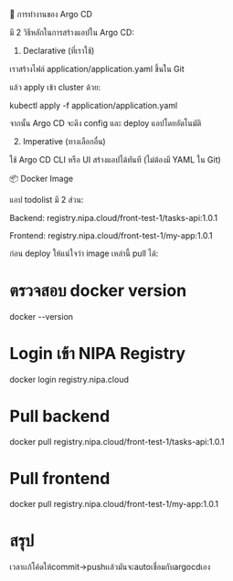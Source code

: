 🚀 การทำงานของ Argo CD

มี 2 วิธีหลักในการสร้างแอปใน Argo CD:

1. Declarative (ที่เราใช้)

เราสร้างไฟล์ application/application.yaml ขึ้นใน Git

แล้ว apply เข้า cluster ด้วย:

kubectl apply -f application/application.yaml


จากนั้น Argo CD จะดึง config และ deploy แอปโดยอัตโนมัติ

2. Imperative (ทางเลือกอื่น)

ใช้ Argo CD CLI หรือ UI สร้างแอปได้ทันที (ไม่ต้องมี YAML ใน Git)

📦 Docker Image

แอป todolist มี 2 ส่วน:

Backend: registry.nipa.cloud/front-test-1/tasks-api:1.0.1

Frontend: registry.nipa.cloud/front-test-1/my-app:1.0.1

ก่อน deploy ให้แน่ใจว่า image เหล่านี้ pull ได้:

# ตรวจสอบ docker version
docker --version

# Login เข้า NIPA Registry
docker login registry.nipa.cloud

# Pull backend
docker pull registry.nipa.cloud/front-test-1/tasks-api:1.0.1

# Pull frontend
docker pull registry.nipa.cloud/front-test-1/my-app:1.0.1

# สรุป
เวลาเเก้โค้ดให้commit→pushเเล้วมันจะautoเชื่อมกับargocdเอง



